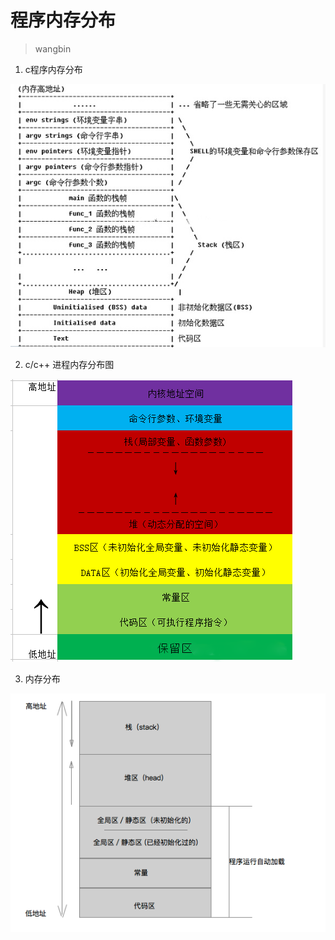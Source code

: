 # 程序内存分布

> wangbin

1. c程序内存分布

![](../image/memory.jpg)

2. c/c++ 进程内存分布图

![](../image/memory1.png)

3. 内存分布

![](../image/memory2.png)


